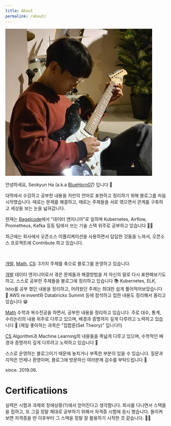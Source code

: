```yaml
---
title: About
permalink: /about/
---
```


![logo](/assets/img/me.png)

안녕하세요, Seokyun Ha (a.k.a [BlueHorn07](https://github.com/BlueHorn07)) 입니다 🐚

대학에서 수강하고 공부한 내용을 저만의 언어로 표현하고 정리하기 위해 블로그를 처음 시작했습니다. 때로는 문제를 해결하고, 때로는 주제들을 서로 엮으면서 관계를 구축하고 세상을 보는 눈을 넓혀갑니다.

현재는 [Bagelcode](https://bagelcode.com/)에서 "데이터 엔지니어"로 일하며 Kubernetes, Airflow, Prometheus, Kafka 등등 팀에서 쓰는 기술 스택 위주로 공부하고 있습니다 👨‍🚀

최근에는 회사에서 오픈소스 어플리케이션을 사용하면서 답답한 것들을 느껴서, 오픈소스 프로젝트에 Contribute 하고 있습니다.

<br/>

<a href="/topic/development" target="_blank"><span class="dev-tag">개발</span></a>, <a href="/topic/mathematics" target="_blank"><span class="math-tag">Math</span></a>, <a href="/topic/computer-science" target="_blank"><span class="cs-tag">CS</span></a>: 3가지 주제를 축으로 블로그를 운영하고 있습니다.

<a href="/topic/development" target="_blank"><span class="dev-tag">개발</span></a> 데이터 엔지니어로서 겪은 문제들과 해결방법을 저 자신의 말로 다시 표현해보기도 하고, 스스로 공부한 주제들을 블로그에 정리하고 있습니다 📚 Kubernetes, ELK, Istio를 공부 했던 내용을 정리하고, 어려웠던 주제는 최대한 쉽게 풀어적어보았습니다 🍺 AWS re:invent와 Databricks Summit 등에 참석하고 접한 내용도 정리해서 올리고 있습니다 😁

<a href="/topic/mathematics" target="_blank"><span class="math-tag">Math</span></a> 수학과 복수전공을 하면서, 공부한 내용을 정리하고 있습니다. 주로 대수, 통계, 수리논리의 내용 위주로 다루고 있으며, 배경과 증명까지 깊게 다루려고 노력하고 있습니다 💎 (제일 좋아하는 과목은 "집합론(Set Theory)" 입니다!!)

<a href="/topic/computer-science" target="_blank"><span class="cs-tag">CS</span></a> Algorithm과 Machine Learning의 내용들을 폭넓게 다루고 있으며, 수학적인 배경과 증명까지 깊게 다루려고 노력하고 있습니다 🎈

스스로 운영하는 블로그이기 때문에 놓치거나 부족한 부분이 있을 수 있습니다. 질문과 지적은 언제나 환영이며, 블로그에 방문하신 여러분께 검수를 부탁드립니다 🙏

since. 2019.06.

# Certificatiions

실력은 시험과 과제와 장애상황(?)에서 얻어진다고 생각합니다. 회사를 다니면서 스택들을 접하고, 또 그걸 정말 제대로 공부하기 위해서 자격증 시험에 응시 했습니다. 돌이켜 보면 자격증을 딴 이후부터 그 스택을 정말 잘 활용하기 시작한 것 같습니다. 🧑‍🎓
 
<div data-iframe-width="150" data-iframe-height="270" data-share-badge-id="923f7132-c96a-47aa-93c4-548b13bb1b46" data-share-badge-host="https://www.credly.com"></div><script type="text/javascript" async src="//cdn.credly.com/assets/utilities/embed.js"></script>

<div data-iframe-width="150" data-iframe-height="270" data-share-badge-id="6d606865-8b5b-4e45-96ec-bb530f45d30a" data-share-badge-host="https://www.credly.com"></div><script type="text/javascript" async src="//cdn.credly.com/assets/utilities/embed.js"></script>

<div data-iframe-width="150" data-iframe-height="270" data-share-badge-id="377e75e4-4622-40d9-a702-8f6bed0a5e58" data-share-badge-host="https://www.credly.com"></div><script type="text/javascript" async src="//cdn.credly.com/assets/utilities/embed.js"></script>

<div data-iframe-width="150" data-iframe-height="270" data-share-badge-id="83a5eb5d-0cbd-4754-ac26-389387a97dd6" data-share-badge-host="https://www.credly.com"></div><script type="text/javascript" async src="//cdn.credly.com/assets/utilities/embed.js"></script>
